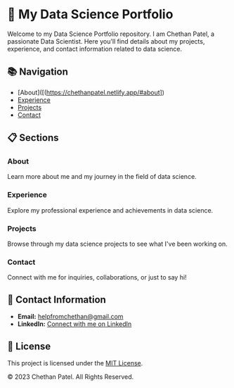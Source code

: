 # 🚀 My Data Science Portfolio

Welcome to my Data Science Portfolio repository. I am Chethan Patel, a passionate Data Scientist. Here you'll find details about my projects, experience, and contact information related to data science.

## 📚 Navigation

- [About]([(https://chethanpatel.netlify.app/#about])
- [Experience](#experience)
- [Projects](#projects)
- [Contact](#contact)

## 📋 Sections

### About

Learn more about me and my journey in the field of data science.

### Experience

Explore my professional experience and achievements in data science.

### Projects

Browse through my data science projects to see what I've been working on.

### Contact

Connect with me for inquiries, collaborations, or just to say hi! 

## 📧 Contact Information

- **Email:** [helpfromchethan@gmail.com](mailto:helpfromchethan@gmail.com)
- **LinkedIn:** [Connect with me on LinkedIn](https://www.linkedin.com/in/chethanpatelpn/)

## 📜 License

This project is licensed under the [MIT License](LICENSE).

© 2023 Chethan Patel. All Rights Reserved.
